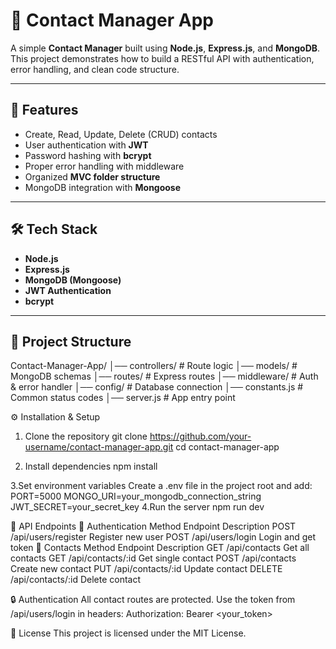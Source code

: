 # 📇 Contact Manager App

A simple **Contact Manager** built using **Node.js**, **Express.js**, and **MongoDB**.  
This project demonstrates how to build a RESTful API with authentication, error handling, and clean code structure.

---

## 🚀 Features
- Create, Read, Update, Delete (CRUD) contacts
- User authentication with **JWT**
- Password hashing with **bcrypt**
- Proper error handling with middleware
- Organized **MVC folder structure**
- MongoDB integration with **Mongoose**

---

## 🛠️ Tech Stack
- **Node.js**
- **Express.js**
- **MongoDB (Mongoose)**
- **JWT Authentication**
- **bcrypt**

---

## 📂 Project Structure
Contact-Manager-App/
│── controllers/   # Route logic
│── models/        # MongoDB schemas
│── routes/        # Express routes
│── middleware/    # Auth & error handler
│── config/        # Database connection
│── constants.js   # Common status codes
│── server.js      # App entry point

⚙️ Installation & Setup
1. Clone the repository
   git clone https://github.com/your-username/contact-manager-app.git
   cd contact-manager-app

2. Install dependencies
   npm install

3.Set environment variables
  Create a .env file in the project root and add:
  PORT=5000
  MONGO_URI=your_mongodb_connection_string
  JWT_SECRET=your_secret_key
4.Run the server
  npm run dev


📌 API Endpoints
🔑 Authentication
Method	Endpoint	Description
POST	/api/users/register	Register new user
POST	/api/users/login	Login and get token
📇 Contacts
Method	Endpoint	Description
GET	/api/contacts	Get all contacts
GET	/api/contacts/:id	Get single contact
POST	/api/contacts	Create new contact
PUT	/api/contacts/:id	Update contact
DELETE	/api/contacts/:id	Delete contact



🔒 Authentication
All contact routes are protected.
Use the token from /api/users/login in headers:
Authorization: Bearer <your_token>



📜 License
This project is licensed under the MIT License.
